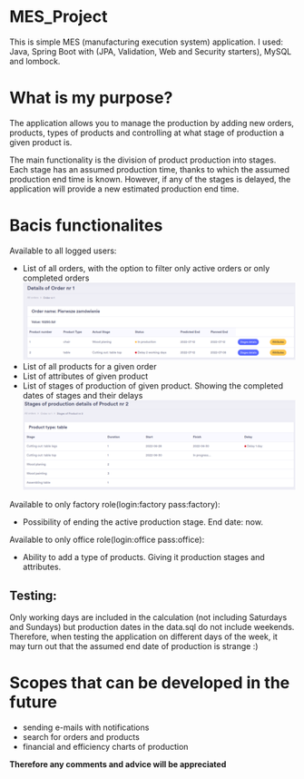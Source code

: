# MES_Project

This is simple MES (manufacturing execution system) application.
I used: Java, Spring Boot with (JPA, Validation, Web and Security starters), MySQL and lombock.

# What is my purpose?
The application allows you to manage the production by adding new orders, products, types of products and controlling at what stage of production a given product is.

The main functionality is the division of product production into stages. Each stage has an assumed production time, thanks to which the assumed production end time is known. However, if any of the stages is delayed, the application will provide a new estimated production end time.

# Bacis functionalites
Available to all logged users:
- List of all orders, with the option to filter only active orders or only completed orders
![alt text](https://github.com/TomaszPlonski/MES_project/blob/main/images_for_Readme/order_list.jpg?raw=true)
- List of all products for a given order
- List of attributes of given product
- List of stages of production of given product. Showing the completed dates of stages and their delays
![alt text](https://github.com/TomaszPlonski/MES_project/blob/main/images_for_Readme/product_details.jpg?raw=true)

Available to only factory role(login:factory pass:factory):
- Possibility of ending the active production stage. End date: now.

Available to only office role(login:office pass:office):
- Ability to add a type of products. Giving it production stages and attributes.


## Testing:
Only working days are included in the calculation (not including Saturdays and Sundays) but production dates in the data.sql do not include weekends. Therefore, when testing the application on different days of the week, it may turn out that the assumed end date of production is strange :)

# Scopes that can be developed in the future
- sending e-mails with notifications
- search for orders and products
- financial and efficiency charts of production<br>

<b>Therefore any comments and advice will be appreciated</b>
